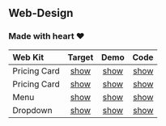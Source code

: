 ## Web-Design
### Made with heart ❤️
| Web Kit      | Target | Demo  | Code |
| :---         | :---:  | :---: | ---: |
| Pricing Card | [show](https://uidesigndaily.com/posts/figma-pricing-card-day-1534) | [show](https://ojhaywood.github.io/web-design/pricing-card/)  | [show](https://github.com/ojhaywood/web-design/blob/master/pricing-card/index.html) |
| Pricing Card | [show](https://uidesigndaily.com/posts/figma-details-card-info-tags-day-1374) | [show](https://ojhaywood.github.io/web-design/details-card/)  | [show](https://github.com/ojhaywood/web-design/blob/master/details-card/index.html) |
| Menu         | [show](https://uidesigndaily.com/posts/figma-menu-card-day-1494) | [show](https://ojhaywood.github.io/web-design/menu/)  | [show](https://github.com/ojhaywood/web-design/blob/master/menu/index.html) |
| Dropdown     | [show](https://uidesigndaily.com/posts/figma-dropdown-search-day-1576) | [show](https://ojhaywood.github.io/web-design/dropdown/)  | [show](https://github.com/ojhaywood/web-design/blob/master/dropdown/index.html) |


